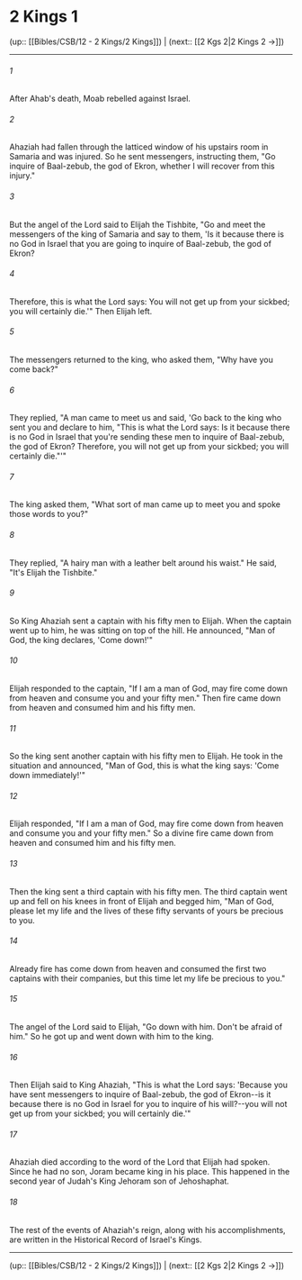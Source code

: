 # 2 Kings 1

(up:: [[Bibles/CSB/12 - 2 Kings/2 Kings]]) | (next:: [[2 Kgs 2|2 Kings 2 →]])

***


###### 1 
After Ahab's death, Moab rebelled against Israel. 

###### 2 
Ahaziah had fallen through the latticed window of his upstairs room in Samaria and was injured. So he sent messengers, instructing them, "Go inquire of Baal-zebub, the god of Ekron, whether I will recover from this injury." 

###### 3 
But the angel of the Lord said to Elijah the Tishbite, "Go and meet the messengers of the king of Samaria and say to them, 'Is it because there is no God in Israel that you are going to inquire of Baal-zebub, the god of Ekron? 

###### 4 
Therefore, this is what the Lord says: You will not get up from your sickbed; you will certainly die.'" Then Elijah left. 

###### 5 
The messengers returned to the king, who asked them, "Why have you come back?" 

###### 6 
They replied, "A man came to meet us and said, 'Go back to the king who sent you and declare to him, "This is what the Lord says: Is it because there is no God in Israel that you're sending these men to inquire of Baal-zebub, the god of Ekron? Therefore, you will not get up from your sickbed; you will certainly die."'" 

###### 7 
The king asked them, "What sort of man came up to meet you and spoke those words to you?" 

###### 8 
They replied, "A hairy man with a leather belt around his waist." He said, "It's Elijah the Tishbite." 

###### 9 
So King Ahaziah sent a captain with his fifty men to Elijah. When the captain went up to him, he was sitting on top of the hill. He announced, "Man of God, the king declares, 'Come down!'" 

###### 10 
Elijah responded to the captain, "If I am a man of God, may fire come down from heaven and consume you and your fifty men." Then fire came down from heaven and consumed him and his fifty men. 

###### 11 
So the king sent another captain with his fifty men to Elijah. He took in the situation and announced, "Man of God, this is what the king says: 'Come down immediately!'" 

###### 12 
Elijah responded, "If I am a man of God, may fire come down from heaven and consume you and your fifty men." So a divine fire came down from heaven and consumed him and his fifty men. 

###### 13 
Then the king sent a third captain with his fifty men. The third captain went up and fell on his knees in front of Elijah and begged him, "Man of God, please let my life and the lives of these fifty servants of yours be precious to you. 

###### 14 
Already fire has come down from heaven and consumed the first two captains with their companies, but this time let my life be precious to you." 

###### 15 
The angel of the Lord said to Elijah, "Go down with him. Don't be afraid of him." So he got up and went down with him to the king. 

###### 16 
Then Elijah said to King Ahaziah, "This is what the Lord says: 'Because you have sent messengers to inquire of Baal-zebub, the god of Ekron--is it because there is no God in Israel for you to inquire of his will?--you will not get up from your sickbed; you will certainly die.'" 

###### 17 
Ahaziah died according to the word of the Lord that Elijah had spoken. Since he had no son, Joram became king in his place. This happened in the second year of Judah's King Jehoram son of Jehoshaphat. 

###### 18 
The rest of the events of Ahaziah's reign, along with his accomplishments, are written in the Historical Record of Israel's Kings.

***

(up:: [[Bibles/CSB/12 - 2 Kings/2 Kings]]) | (next:: [[2 Kgs 2|2 Kings 2 →]])
